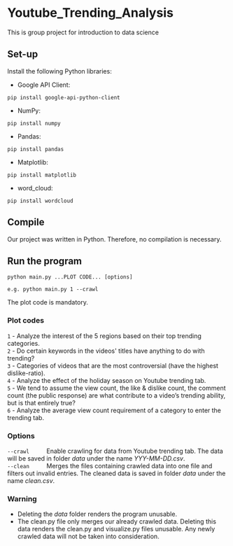 # Youtube_Trending_Analysis
This is group project for introduction to data science

## Set-up
Install the following Python libraries:
- Google API Client: 
```
pip install google-api-python-client
```
- NumPy:
```
pip install numpy
```
- Pandas:
```
pip install pandas
```
- Matplotlib:
```
pip install matplotlib
```
- word_cloud:
```
pip install wordcloud
```

## Compile

Our project was written in Python. Therefore, no compilation is necessary.

## Run the program

```
python main.py ...PLOT CODE... [options]

e.g. python main.py 1 --crawl
```
The plot code is mandatory.
### Plot codes
```1``` - Analyze the interest of the 5 regions based on their top trending categories.  
```2``` - Do certain keywords in the videos' titles have anything to do with trending?  
```3``` - Categories of videos that are the most controversial (have the highest dislike-ratio).  
```4``` - Analyze the effect of the holiday season on Youtube trending tab.  
```5``` - We tend to assume the view count, the like & dislike count, the comment count (the public response) are what contribute to a video’s trending ability, but is that entirely true?  
```6``` - Analyze the average view count requirement of a category to enter the trending tab.
### Options
```--crawl```
&nbsp;&nbsp;&nbsp;&nbsp;&nbsp;&nbsp;&nbsp;&nbsp; Enable crawling for data from Youtube trending tab. The data will be saved in folder *data* under the name *YYY-MM-DD.csv*.  
```--clean```
&nbsp;&nbsp;&nbsp;&nbsp;&nbsp;&nbsp;&nbsp;&nbsp; Merges the files containing crawled data into one file and filters out invalid entries. The cleaned data is saved in folder *data* under the name *clean.csv*.

### Warning
- Deleting the *data* folder renders the program unusable.
- The clean.py file only merges our already crawled data. Deleting this data renders the clean.py and visualize.py files unusable. Any newly crawled data will not be taken into consideration.
